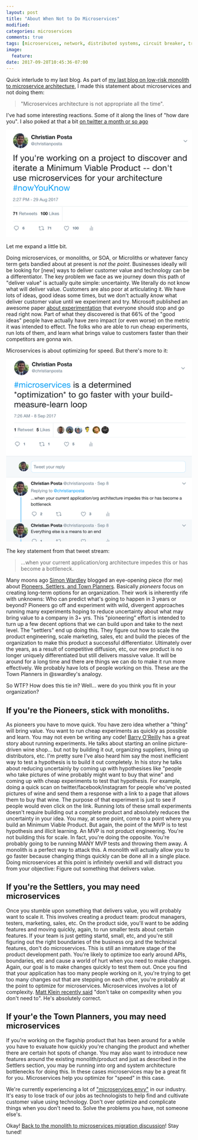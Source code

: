 ```yaml
---
layout: post
title: "About When Not to Do Microservices"
modified:
categories: microservices  
comments: true
tags: [microservices, network, distributed systems, circuit breaker, tracing, security]
image:
  feature:
date: 2017-09-28T10:45:36-07:00
---
```


Quick interlude to my last blog. As part of [my last blog on low-risk monolith to microservice architecture](http://blog.christianposta.com/microservices/low-risk-monolith-to-microservice-evolution/), I made this statement about microservices and not doing them: 

> "Microservices architecture is not appropriate all the time".
 
I've had some interesting reactions. Some of it along the lines of "how dare you". I also poked at that a bit [on twitter a month or so ago](https://twitter.com/christianposta/status/902644004239564800)

![Don't do microservices](/images/dontmusvc/mvp-musvc.png)

Let me expand a little bit. 

Doing microservices, or monoliths, or SOA, or Microliths or whatever fancy term gets bandied about at present is *not the point*. Businesses ideally will be looking for [new] ways to deliver customer value and technology can be a differentiator. The key problem we face as we journey down this path of "deliver value" is actually quite simple: uncertainty. We literally do not know what will deliver value. Customers are also poor at articulating it.  We have lots of ideas, good ideas some times, but we don't actually *know* what deliver customer value until we experiment and try. Microsoft published an awesome paper [about experimentation](http://ai.stanford.edu/~ronnyk/ExPThinkWeek2009Public.pdf) that everyone should stop and go read right now. Part of what they discovered is that 66% of the "good ideas" people have actually have zero impact (or even worse) on the metric it was intended to effect.  The folks who are able to run cheap experiments, run lots of them, and learn what brings value to customers faster than their competitors are gonna win. 

Microservices is about optimizing for speed. But there's more to it:


![Don't do microservices](/images/dontmusvc/optimize-bml.png)


The key statement from that tweet stream:

> ...when your current application/org architecture impedes this or has become a bottleneck. 

Many moons ago [Simon Wardley](http://twitter.com/swardley) blogged an eye-opening piece (for me) about [Pioneers, Settlers, and Town Planners](http://blog.gardeviance.org/2012/06/pioneers-settlers-and-town-planners.html). Basically *pioneers* focus on creating long-term options for an organization. Their work is inherently rife with unknowns: Who can predict what's going to happen in 3 years or beyond? Pioneers go off and experiment with wild, divergent approaches running many experiments hoping to reduce uncertainty about what may bring value to a company in 3+ yrs. This "pioneering" effort is intended to turn up a few decent options that we can build upon and take to the next level. The "settlers" end up doing this.  They figure out how to scale the product engineering, scale marketing, sales, etc and build the pieces of the organization to make this product a successful differentiator. Ultimately over the years, as a result of competitive diffusion, etc,  our new product is no longer uniquely differentiated but still delivers massive value. It will be around for a long time and there are things we can do to make it run more effectively. We probably have lots of people working on this. These are the Town Planners in @swardley's analogy. 

So WTF? How does this tie in? Well... were do you think  you fit in your organization?

## If you're the Pioneers, stick with monoliths. 

As pioneers you have to move quick. You have zero idea whether a "thing" will bring value. You want to run cheap experiments as quickly as possible and learn. You may not even be writing any code! [Barry O'Reilly](https://barryoreilly.com) has a great story about running experiments. He talks about starting an online picture-driven wine shop... but not by building it out, organizing suppliers, lining up distributors, etc. I'm pretty sure I've also heard him say the most inefficient way to test a hypothesis is to build it out completely. In his story he talks about reducing uncertainly by coming up with hypothesises like "people who take pictures of wine probably might want to buy that wine" and coming up with cheap experiments to test that hypothesis. For example, doing a quick scan on twitter/facebook/instagram for people who've posted pictures of wine and send them a response with a link to a page that allows them to buy that wine. The purpose of that experiment is just to see if people would even click on the link. Running lots of these small experiments doesn't require building out a complete product and absolutely reduces the uncertainty in your idea. You may, at some point, come to a point where you build an Minimum Viable Product. But again, the point of the MVP is to test hypothesis and illicit learning. An MVP is not product engineering. You're not building this for scale. In fact, you're doing the opposite. You're probably going to be running MANY MVP tests and throwing them away. A monolith is a perfect way to attack this. A monolith will actually allow you to go faster because changing things quickly can be done all in a single place. Doing microservices at this point is infinitely overkill and will distract you from your objective: Figure out something that delivers value.


## If you're the Settlers, you may need microservices

Once you stumble upon something that delivers value, you will probably want to scale it. This involves creating a product team: prodcut managers, testers, marketing, sales, etc. On the product side, you'll want to be adding features and moving quickly, again, to run smaller tests about certain features. If your team is just getting startd, small, etc, and you're still figuring out the right boundaries of the business org and the technical features, don't do microservices. This is still an immature stage of the product development path. You're likely to optimize too early around APIs, boundaries, etc and cause a world of hurt when you need to make changes. Again, our goal is to make changes quickly to test them out. Once you find that your application has too many people working on it, you're trying to get too many changes out that are stepping on each other, you're probably at the point to optimize for microservices. Microservices involves a lot of complexity. [Matt Klein recently said](https://t.co/rJCfSPDJpa) "don't take on compexlity when you don't need to". He's absolutely correct. 

## If your'e the Town Planners, you may need microservices

If you're working on the flagship product that has been around for a while you have to evaluate how quickly you're changing the product and whether there are certain hot spots of change. You may also want to introduce new features around the existing monolith/product and just as described in the Settlers section, you may be running into org and system architecture bottlenecks for doing this. In these cases microservices may be a great fit for you. Microservices help you optimize for "speed" in this case. 


We're currently experiencing a lot of ["microservices envy"](https://www.thoughtworks.com/radar/techniques/microservice-envy) in our industry. It's easy to lose track of our jobs as technologists to help find and cultivate customer value using technology. Don't over optimize and complicate things when you don't need to. Solve the problems you have, not someone else's.  

Okay! [Back to the monolith to microservices migration discussion](http://blog.christianposta.com/microservices/low-risk-monolith-to-microservice-evolution/)! Stay tuned!